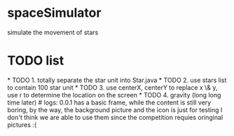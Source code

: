 # spaceSimulator<pr>
simulate the movement of stars<pr>
<pr>
# TODO list<pr>
<pr>
 * TODO 1. totally separate the star unit into Star.java<pr>
 * TODO 2. use stars list to contain 100 star unit<pr>
 * TODO 3. use centerX, centerY to replace x \& y, use r to determine the location on the screen<pr>
 * TODO 4. gravity (long long time later)<pr>
<pr>
# logs:<pr>
0.0.1<pr>
has a basic frame, while the content is still very boring, by the way, the background picture and the icon is just for testing<pr>
I don't think we are able to use them since the competition requies oringinal pictures :(
